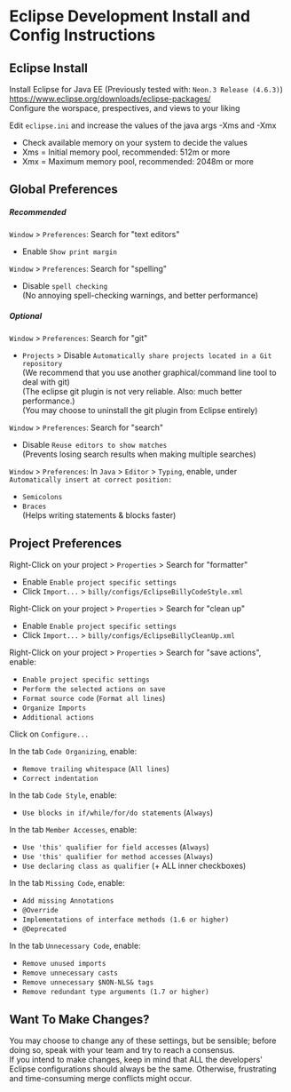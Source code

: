 # Eclipse Development Install and Config Instructions

## Eclipse Install

Install Eclipse for Java EE (Previously tested with: `Neon.3 Release (4.6.3)`)  
https://www.eclipse.org/downloads/eclipse-packages/  
Configure the worspace, prespectives, and views to your liking  
  
Edit `eclipse.ini` and increase the values of the java args -Xms and -Xmx  
 - Check available memory on your system to decide the values  
 - Xms = Initial memory pool, recommended: 512m or more  
 - Xmx = Maximum memory pool, recommended: 2048m or more  
  
## Global Preferences

##### Recommended
  
`Window` > `Preferences`: Search for "text editors"  
 - Enable `Show print margin`  
  
`Window` > `Preferences`: Search for "spelling"  
 - Disable `spell checking`  
(No annoying spell-checking warnings, and better performance)  

##### Optional
  
`Window` > `Preferences`: Search for "git"  
 - `Projects` > Disable `Automatically share projects located in a Git repository`  
(We recommend that you use another graphical/command line tool to deal with git)  
(The eclipse git plugin is not very reliable. Also: much better performance.)  
(You may choose to uninstall the git plugin from Eclipse entirely)  

`Window` > `Preferences`: Search for "search"  
 - Disable `Reuse editors to show matches`  
(Prevents losing search results when making multiple searches)  
  
`Window` > `Preferences`: In `Java` > `Editor` > `Typing`, enable, under `Automatically insert at correct position:`  
 - `Semicolons`  
 - `Braces`  
(Helps writing statements & blocks faster)  

## Project Preferences
  
Right-Click on your project > `Properties` > Search for "formatter"  
 - Enable `Enable project specific settings`  
 - Click `Import...` > `billy/configs/EclipseBillyCodeStyle.xml`  
  
Right-Click on your project > `Properties` > Search for "clean up"  
 - Enable `Enable project specific settings`  
 - Click `Import...` > `billy/configs/EclipseBillyCleanUp.xml`  
  
Right-Click on your project > `Properties` > Search for "save actions", enable:  
 - `Enable project specific settings`  
 - `Perform the selected actions on save`  
 - `Format source code` (`Format all lines`)  
 - `Organize Imports`  
 - `Additional actions`  
  
Click on `Configure...`  
  
In the tab `Code Organizing`, enable:  
 - `Remove trailing whitespace` (`All lines`)  
 - `Correct indentation`  
  
In the tab `Code Style`, enable:  
 - `Use blocks in if/while/for/do statements` (`Always`)  
  
In the tab `Member Accesses`, enable:  
 - `Use 'this' qualifier for field accesses` (`Always`)  
 - `Use 'this' qualifier for method accesses` (`Always`)  
 - `Use declaring class as qualifier` (+ ALL inner checkboxes)  
  
In the tab `Missing Code`, enable:  
 - `Add missing Annotations`  
 - `@Override`  
 - `Implementations of interface methods (1.6 or higher)`  
 - `@Deprecated`  
  
In the tab `Unnecessary Code`, enable:  
 - `Remove unused imports`  
 - `Remove unnecessary casts`  
 - `Remove unnecessary $NON-NLS& tags`  
 - `Remove redundant type arguments (1.7 or higher)`  

## Want To Make Changes?

You may choose to change any of these settings, but be sensible; before doing so, speak with your team and try to reach a consensus.  
If you intend to make changes, keep in mind that ALL the developers' Eclipse configurations should always be the same. Otherwise, frustrating and time-consuming merge conflicts might occur.  

